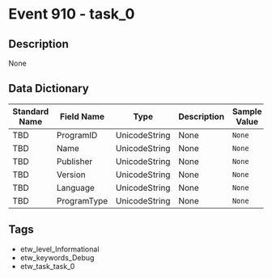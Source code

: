 # Event 910 - task_0

## Description
None

## Data Dictionary
|Standard Name|Field Name|Type|Description|Sample Value|
|---|---|---|---|---|
|TBD|ProgramID|UnicodeString|None|`None`|
|TBD|Name|UnicodeString|None|`None`|
|TBD|Publisher|UnicodeString|None|`None`|
|TBD|Version|UnicodeString|None|`None`|
|TBD|Language|UnicodeString|None|`None`|
|TBD|ProgramType|UnicodeString|None|`None`|

## Tags
* etw_level_Informational
* etw_keywords_Debug
* etw_task_task_0